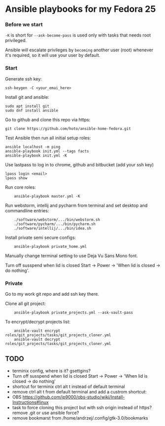 # Ansible playbooks for my Fedora 25

### Before we start

`-K` is short for `--ask-become-pass` is used only with tasks that needs root privileged.

Ansible will escalate privileges by `becoming` another user (root) whenever it's required, so it will use your user by default.


### Start

Generate ssh key:

    ssh-keygen -C <your_emai_here>

Install git and ansible:

    sudo apt install git
    sudo dnf install ansible

Go to github and clone this repo via https:

    git clone https://github.com/hoto/ansible-home-fedora.git

Test Ansible then run all initial setup roles:

    ansible localhost -m ping
    ansible-playbook init.yml --tags facts
    ansible-playbook init.yml -K

Use lastpass to log in to chrome, github and bitbucket (add your ssh key)

    lpass login <email>
    lpass show

Run core roles:

        ansible-playbook master.yml -K

Run webstorm, intellij and pycharm from terminal and set desktop and commandline entries:

        ./software/webstorm/.../bin/webstorm.sh
        ./software/pycharm/.../bin/pycharm.sh
        ./software/intellij/.../bin/idea.sh
        
Install private semi secure configs:

        ansible-playbook private_home.yml

Manually change terminal setting to use Deja Vu Sans Mono font.

Turn off susspend when lid is closed Start -> Power -> 'When lid is closed -> do nothing'.


### Private 

Go to my work git repo and add ssh key there.

Clone all git project:

        ansible-playbook private_projects.yml --ask-vault-pass
        
To encrypt/decrypt projects list:

        ansible-vault encrypt roles/git_projects/tasks/git_projects_cloner.yml
        ansible-vault decrypt roles/git_projects/tasks/git_projects_cloner.yml


## TODO
* terminix config, where is it? gsettgins?
* Turn off susspend when lid is closed Start -> Power -> 'When lid is closed -> do nothing'
* shortcut for terminix ctrl alt t instead of default terminal
* remove ctrl alt t from default terminal and add a custrom shortcut:
* OBS https://github.com/jp9000/obs-studio/wiki/Install-Instructions#linux
* task to force cloning this project but with ssh origin instead of https? remove .git or use ansible force?
* remove bookmarst from /home/andrzej/.config/gtk-3.0/bookmarks
